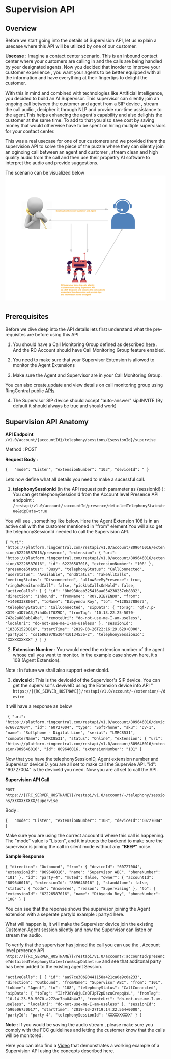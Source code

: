 # Supervision API

## Overview

 Before we start going into the details of Supervision API, let us explain a usecase where this API will be utilized by one of our customer.
 
 **Usecase** : Imagine a contact center scenario. This is an inbound contact center where your customers are calling in and the calls are being handled by your designated agents. Now you decided that inorder to improve your customer experience , you want your agents to be better equipped with all the information and have everything at their fingertips to delight the customer. 
 
 With this in mind and combined with technologies like Artificial Intelligence, you decided to build an AI Supervisor. This supervisor can silently join an ongoing call between the customer and agent from a SIP device , stream the call audio , decipher it through NLP and provide run-time assistance to the agent.This helps enhancing the agent's capability and also delights the customer at the same time. To add to that you also save cost by saving money that would otherwise have to be spent on hiring multiple supervisiors for your contact center.
 
 This was a real usecase for one of our customers and we provided them the supervision API to solve the piece of the puzzle where they can silently join an oginoing call between an agent and customer , stream clean and high quality audio from the call and then use their propietry AI software to interpret the audio and provide suggestions.
 
 The scenario can be visualized below
![Supervision API](../img/api-supervision.png)
  
## Prerequisites

Before we dive deep into the API details lets first understand what the pre-requisites are before using this API

1. You should have a Call Monitoring Group defined as described [here](https://support.ringcentral.com/s/article/8050?language=en_US) . And the RC Account should have Call Monitoring Group feature enabled.

2. You need to make sure that your Supervisor Extension is allowed to monitor the Agent Extensions

3. Make sure the Agent and Supervisor are in your Call Monitoring Group.

You can also create,update and view details on call monitoring group using RingCentral public [APIs](https://developers.ringcentral.com/api-reference#Account-Provisioning-createCallMonitoringGroup)

4. The Supervisor SIP device should accept "auto-answer" sip:INVITE (By default it should always be true and should work)

## Supervision API Anatomy

**API Endpoint** `/v1.0/account/{accountId}/telephony/sessions/{sessionId}/supervise`

Method : POST

**Request Body** :

`{  
   "mode": "Listen",
   "extensionNumber": "103",
   "deviceId": "
}`

Lets now define what all details you need to make a sucessful call. 

1. **telephonySessionId** (in the API request path parameter as {sessionId} ):
You can get telephonySessionId from the Account level Presence API endpoint : 
`/restapi/v1.0/account/:accountId/presence/detailedTelephonyState=true&sipData=true`

You will see , something like below. Here the Agent Extension 108 is in an active call with the customer mentioned in "from" element.You will also get the telephonySessionId needed to call the Supervision API. 

 `{
     "uri": "https://platform.ringcentral.com/restapi/v1.0/account/809646016/extension/62226587016/presence",
            "extension": {
                "uri": "https://platform.ringcentral.com/restapi/v1.0/account/809646016/extension/62226587016",
                "id": 62226587016,
                "extensionNumber": "108"
            },
            "presenceStatus": "Busy",
            "telephonyStatus": "CallConnected",
            "userStatus": "Available",
            "dndStatus": "TakeAllCalls",
            "meetingStatus": "Disconnected",
            "allowSeeMyPresence": true,
            "ringOnMonitoredCall": false,
            "pickUpCallsOnHold": false,
            "activeCalls": [
                {
                    "id": "8bd930cab325416aa054238237eb8832",
                    "direction": "Inbound",
                    "fromName": "ROY,DIBYENDU",
                    "from": "+14083388064",
                    "toName": "Dibyendu Roy",
                    "to": "+12053788673",
                    "telephonyStatus": "CallConnected",
                    "sipData": {
                        "toTag": "qf-7.p-XGI9-o3D7bA3j7ihdOqfT0Z9D",
                        "fromTag": "10.13.22.25-5070-742e2a888ab14be",
                        "remoteUri": "do-not-use-me-I-am-useless",
                        "localUri": "do-not-use-me-I-am-useless"
                    },
                    "sessionId": "183851523016",
                    "startTime": "2019-03-26T22:16:29.629+0000",
                    "partyId": "cs168629785304410134536-2",
                    "telephonySessionId": "XXXXXXXXXX"
                }
            ]
        }`


2. **Extension Number** : You would need the extension number of the agent whose call you want to   monitor. In the example case shown here, it s 108 (Agent Extension).

Note : In future we shall also support extensionId.

3. **deviceId** : This is the deviceId of the Supervisor's SIP device. You can get the supervisor's deviveID using the Extension device info API " `https://{{RC_SERVER_HOSTNAME}}/restapi/v1.0/account/~/extension/~/device`

It will have a response as below

` {
            "uri": "https://platform.ringcentral.com/restapi/v1.0/account/809646016/device/60727004",
            "id": "60727004",
            "type": "SoftPhone",
            "sku": "DV-1",
            "name": "Softphone - Digital Line",
            "serial": "LMRC8531",
            "computerName": "LMRC8531",
            "status": "Online",
            "extension": {
                "uri": "https://platform.ringcentral.com/restapi/v1.0/account/809646016/extension/809646016",
                "id": 809646016,
                "extensionNumber": "101"
            }`


Now that you have the telephonySessionID, Agent extension number and Supervisor deviceID, you are all set to make call the Supervise API. "id": "60727004" is the deviceId you need. Now you are all set to call the API.

**Supervision API Call**

`POST https://{{RC_SERVER_HOSTNAME}}/restapi/v1.0/account/~/telephony/sessions/XXXXXXXXXX/supervise`

Body :

`{  
   "mode": "Listen",
   "extensionNumber": "108",
   "deviceId":"60727004"
}`

Make sure you are using the correct accountId where this call is happening. The "mode" value is "Listen", and it instructs the backend to make sure the supervisor is joining the call in silent mode without any **"BEEP"** noise.

**Sample Response**

`{
    "direction": "Outbound",
    "from": {
        "deviceId": "60727004",
        "extensionId": "809646016",
        "name": "Supervisor ABC",
        "phoneNumber": "101"
    },
    "id": "party-4",
    "muted": false,
    "owner": {
        "accountId": "809646016",
        "extensionId": "809646016"
    },
    "standAlone": false,
    "status": {
        "code": "Answered",
        "reason": "Supervising"
    },
    "to": {
        "extensionId": "62226587016",
        "name": "Dibyendu Roy",
        "phoneNumber": "108"
    }
}`

You can see that the reponse shows the supervisor joining the Agent extension with a seperate partyId example : party4 here.

What will happen is, it will make the Supervisor device join the existing Customer-Agent session silently and now the Supervisor can listen or stream the audio. 

To verify that the supervisor has joined the call you can use the , Account level presence API `https://{{RC_SERVER_HOSTNAME}}/restapi/v1.0/account/:accountId/presence?detailedTelephonyState=true&sipData=true`  and see that additonal party has been added to the existing agent Session.

`"activeCalls": [
                {
                    "id": "aa97ce30b90441158a421ca0e9c0a233",
                    "direction": "Outbound",
                    "fromName": "Supervisor ABC",
                    "from": "101",
                    "toName": "Agent",
                    "to": "108",
                    "telephonyStatus": "CallConnected",
                    "sipData": {
                        "toTag": "I2rPJdYwDjuEeOFJpT2pDszuCrepqQsL",
                        "fromTag": "10.14.23.50-5070-a272ac7ba84b4a7",
                        "remoteUri": "do-not-use-me-I-am-useless",
                        "localUri": "do-not-use-me-I-am-useless"
                    },
                    "sessionId": "590506730017",
                    "startTime": "2019-03-27T19:14:22.564+0000",
                    "partyId": "party-4",
                    "telephonySessionId": "XXXXXXXXXX"
                }
            ]`


**Note** : If you would be saving the audio stream , please make sure you comply with the FCC guidelines and letting the customer know that the calls will be monitored. 

Here you can also find a [Video](https://vimeo.com/user83397705/review/326948521/0ac3181c47) that demonstrates a working example of a Supervision API using the concepts described here.

